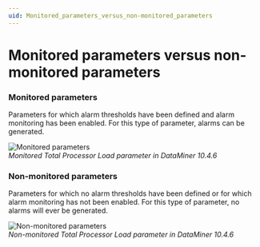 ```yaml
---
uid: Monitored_parameters_versus_non-monitored_parameters
---
```


# Monitored parameters versus non-monitored parameters

### Monitored parameters

Parameters for which alarm thresholds have been defined and alarm monitoring has been enabled. For this type of parameter, alarms can be generated.

![Monitored parameters](~/user-guide/images/Monitored_Parameters.png)<br>*Monitored Total Processor Load parameter in DataMiner 10.4.6*

### Non-monitored parameters

Parameters for which no alarm thresholds have been defined or for which alarm monitoring has not been enabled. For this type of parameter, no alarms will ever be generated.

![Non-monitored parameters](~/user-guide/images/Non-monitored_Parameters.png)<br>*Non-monitored Total Processor Load parameter in DataMiner 10.4.6*
